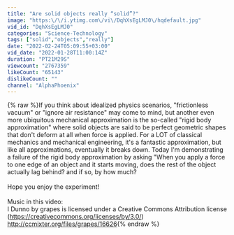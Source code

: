 ```yaml
---
title: "Are solid objects really “solid”?"
image: "https:\/\/i.ytimg.com\/vi\/DqhXsEgLMJ0\/hqdefault.jpg"
vid_id: "DqhXsEgLMJ0"
categories: "Science-Technology"
tags: ["solid","objects","really"]
date: "2022-02-24T05:09:55+03:00"
vid_date: "2022-01-28T11:00:14Z"
duration: "PT21M29S"
viewcount: "2767359"
likeCount: "65143"
dislikeCount: ""
channel: "AlphaPhoenix"
---
```

{% raw %}If you think about idealized physics scenarios, &quot;frictionless vacuum&quot; or &quot;ignore air resistance&quot; may come to mind, but  another even more ubiquitous mechanical approximation is the so-called &quot;rigid body approximation&quot; where solid objects are said to be perfect geometric shapes that don't deform at all when force is applied. For a LOT of classical mechanics and mechanical engineering, it's a fantastic approximation, but like all approximations, eventually it breaks down. Today I'm demonstrating a failure of the rigid body approximation by asking &quot;When you apply a force to one edge of an object and it starts moving, does the rest of the object actually lag behind? and if so, by how much?<br /><br />Hope you enjoy the experiment!<br /><br />Music in this video:<br />I Dunno by grapes is licensed under a Creative Commons Attribution license (<a rel="nofollow" target="blank" href="https://creativecommons.org/licenses/by/3.0/)">https://creativecommons.org/licenses/by/3.0/)</a><br /><a rel="nofollow" target="blank" href="http://ccmixter.org/files/grapes/16626">http://ccmixter.org/files/grapes/16626</a>{% endraw %}
